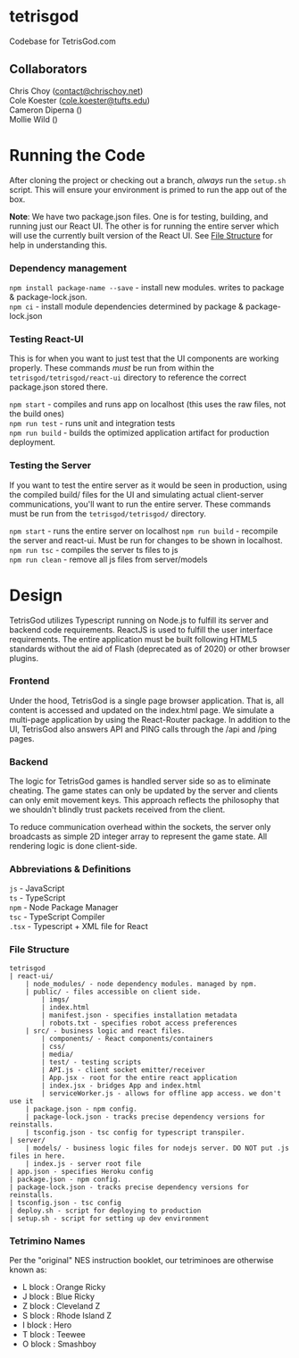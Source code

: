 # tetrisgod
Codebase for TetrisGod.com

## Collaborators  
Chris Choy (contact@chrischoy.net)  
Cole Koester (cole.koester@tufts.edu)  
Cameron Diperna ()  
Mollie Wild ()  

# Running the Code

After cloning the project or checking out a branch, *always* run the `setup.sh` script. This 
will ensure your environment is primed to run the app out of the box.

**Note**: We have two package.json files. One is for testing, building, and running just our 
React UI. The other is for running the entire server which will use the currently built version 
of the React UI. See [File Structure](#File-Structure) for help in understanding this.

### Dependency management

`npm install package-name --save` - install new modules. writes to package & package-lock.json.  
`npm ci` - install module dependencies determined by package & package-lock.json  

### Testing React-UI
This is for when you want to just test that the UI components are working properly. These 
commands *must* be run from within the `tetrisgod/tetrisgod/react-ui` directory to reference 
the correct package.json stored there.  

`npm start` - compiles and runs app on localhost (this uses the raw files, not the build ones)  
`npm run test` - runs unit and integration tests  
`npm run build` - builds the optimized application artifact for production deployment.  

### Testing the Server
If you want to test the entire server as it would be seen in production, using the compiled build/ 
files for the UI and simulating actual client-server communications, you'll want to run the entire 
server. These commands must be run from the `tetrisgod/tetrisgod/` directory.  

`npm start` - runs the entire server on localhost
`npm run build` - recompile the server and react-ui. Must be run for changes to be shown in localhost.  
`npm run tsc` - compiles the server ts files to js   
`npm run clean` - remove all js files from server/models   

# Design

TetrisGod utilizes Typescript running on Node.js to fulfill its server and backend code 
requirements. ReactJS is used to fulfill the user interface requirements. The entire 
application must be built following HTML5 standards without the aid of Flash (deprecated 
as of 2020) or other browser plugins.

### Frontend
Under the hood, TetrisGod is a single page browser application. That is, all content is 
accessed and updated on the index.html page. We simulate a multi-page application by 
using the React-Router package. In addition to the UI, TetrisGod also answers API and PING 
calls through the /api and /ping pages.

### Backend
The logic for TetrisGod games is handled server side so as to eliminate cheating. The game 
states can only be updated by the server and clients can only emit movement keys. This 
approach reflects the philosophy that we shouldn't blindly trust packets received from 
the client.

To reduce communication overhead within the sockets, the server only broadcasts as simple 
2D integer array to represent the game state. All rendering logic is done client-side. 

### Abbreviations & Definitions

`js` - JavaScript     
`ts` - TypeScript  
`npm` - Node Package Manager  
`tsc` - TypeScript Compiler  
`.tsx` - Typescript + XML file for React

### File Structure

```$xslt
tetrisgod  
| react-ui/
	| node_modules/ - node dependency modules. managed by npm.  
	| public/ - files accessible on client side.  
	    | imgs/    
	    | index.html
	    | manifest.json - specifies installation metadata  
	    | robots.txt - specifies robot access preferences
	| src/ - business logic and react files.  
	    | components/ - React components/containers  
	    | css/
	    | media/
	    | test/ - testing scripts  
	    | API.js - client socket emitter/receiver
	    | App.jsx - root for the entire react application
	    | index.jsx - bridges App and index.html
	    | serviceWorker.js - allows for offline app access. we don't use it
	| package.json - npm config.  
	| package-lock.json - tracks precise dependency versions for reinstalls. 
	| tsconfig.json - tsc config for typescript transpiler.
| server/
	| models/ - business logic files for nodejs server. DO NOT put .js files in here.
	| index.js - server root file
| app.json - specifies Heroku config
| package.json - npm config.  
| package-lock.json - tracks precise dependency versions for reinstalls. 
| tsconfig.json - tsc config
| deploy.sh - script for deploying to production
| setup.sh - script for setting up dev environment
```

### Tetrimino Names

Per the "original" NES instruction booklet, our tetriminoes are otherwise known as:

- L block : Orange Ricky  
- J block : Blue Ricky
- Z block : Cleveland Z
- S block : Rhode Island Z
- I block : Hero
- T block : Teewee
- O block : Smashboy